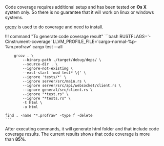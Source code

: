Code coverage requires additional setup and has been tested on **Os X** system only. So there is no guarantee that it will work on linux or windows systems.

[grcov](https://github.com/mozilla/grcov) is used to do coverage and need to install.

!!! command "To generate code coverage result"
    ```bash
    RUSTFLAGS='-Cinstrument-coverage' LLVM_PROFILE_FILE='cargo-normal-%p-%m.profraw' cargo test --all

        grcov . \
            --binary-path ./target/debug/deps/ \
            --source-dir . \
            --ignore-not-existing \
            --excl-start 'mod test* \{' \
            --ignore 'tests/*' \
            --ignore server/src/main.rs \
            --ignore server/src/api/websocket/client.rs \
            --ignore general/src/client.rs \
            --ignore "*test.rs" \
            --ignore "*tests.rs" \
            -t html \
            -o html

    find . -name "*.profraw" -type f -delete
    ```

After executing commands, it will generate html folder and that include code coverage results. The current results shows that code coverage is more than **85%**.